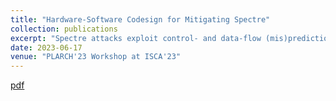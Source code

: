 ```yaml
---
title: "Hardware-Software Codesign for Mitigating Spectre"
collection: publications
excerpt: "Spectre attacks exploit control- and data-flow (mis)prediction on modern processors to transiently leak program secrets. Comprehensively mitigating Spectre leakage is hard, and doing so while preserving the program’s performance is even harder: no existing Spectre mitigations are widely deployed due to their high overhead or high complexity. We claim that a comprehensive, efficient, and low-complexity mitigation for Spectre attacks requires engaging in software-compiler-hardware co-design. In our talk, we will pitch such a co-designed Spectre mitigation that will be widely deployable at a low cost in security-critical applications. As a first step towards this goal, we have developed Serberus, a comprehensive and proven-correct Spectre mitigation for constant-time code that targets existing hardware. We are currently exploring lightweight hardware support to improve Serberus’ performance in other application domains."
date: 2023-06-17
venue: "PLARCH'23 Workshop at ISCA'23"
---
```

[pdf](/files/hw-sw-codesign-spectre.pdf)

